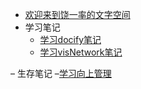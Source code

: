 - [欢迎来到饶一率的文字空间]()
- 学习笔记
    - [学习docify笔记](study_note/学习docify笔记.md)
    - [学习visNetwork笔记](study_note/学习visNetwork笔记.md)

– 生存笔记
    –[学习向上管理](suvive_note/学习向上管理.md)